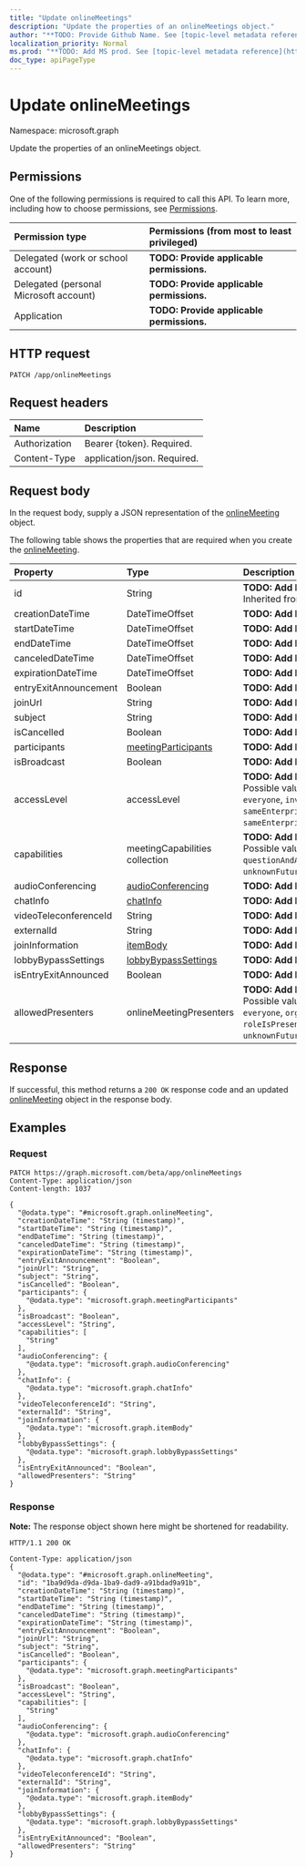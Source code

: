 ```yaml
---
title: "Update onlineMeetings"
description: "Update the properties of an onlineMeetings object."
author: "**TODO: Provide Github Name. See [topic-level metadata reference](https://msgo.azurewebsites.net/add/document/guidelines/metadata.html#topic-level-metadata)**"
localization_priority: Normal
ms.prod: "**TODO: Add MS prod. See [topic-level metadata reference](https://msgo.azurewebsites.net/add/document/guidelines/metadata.html#topic-level-metadata)**"
doc_type: apiPageType
---
```


# Update onlineMeetings
Namespace: microsoft.graph

Update the properties of an onlineMeetings object.

## Permissions
One of the following permissions is required to call this API. To learn more, including how to choose permissions, see [Permissions](/graph/permissions-reference).

|Permission type|Permissions (from most to least privileged)|
|:---|:---|
|Delegated (work or school account)|**TODO: Provide applicable permissions.**|
|Delegated (personal Microsoft account)|**TODO: Provide applicable permissions.**|
|Application|**TODO: Provide applicable permissions.**|

## HTTP request

<!-- {
  "blockType": "ignored"
}
-->
``` http
PATCH /app/onlineMeetings
```

## Request headers
|Name|Description|
|:---|:---|
|Authorization|Bearer {token}. Required.|
|Content-Type|application/json. Required.|

## Request body
In the request body, supply a JSON representation of the [onlineMeeting](../resources/onlinemeeting.md) object.

The following table shows the properties that are required when you create the [onlineMeeting](../resources/onlinemeeting.md).

|Property|Type|Description|
|:---|:---|:---|
|id|String|**TODO: Add Description** Inherited from [entity](../resources/entity.md)|
|creationDateTime|DateTimeOffset|**TODO: Add Description**|
|startDateTime|DateTimeOffset|**TODO: Add Description**|
|endDateTime|DateTimeOffset|**TODO: Add Description**|
|canceledDateTime|DateTimeOffset|**TODO: Add Description**|
|expirationDateTime|DateTimeOffset|**TODO: Add Description**|
|entryExitAnnouncement|Boolean|**TODO: Add Description**|
|joinUrl|String|**TODO: Add Description**|
|subject|String|**TODO: Add Description**|
|isCancelled|Boolean|**TODO: Add Description**|
|participants|[meetingParticipants](../resources/meetingparticipants.md)|**TODO: Add Description**|
|isBroadcast|Boolean|**TODO: Add Description**|
|accessLevel|accessLevel|**TODO: Add Description**. Possible values are: `everyone`, `invited`, `locked`, `sameEnterprise`, `sameEnterpriseAndFederated`.|
|capabilities|meetingCapabilities collection|**TODO: Add Description**. Possible values are: `questionAndAnswer`, `unknownFutureValue`.|
|audioConferencing|[audioConferencing](../resources/audioconferencing.md)|**TODO: Add Description**|
|chatInfo|[chatInfo](../resources/chatinfo.md)|**TODO: Add Description**|
|videoTeleconferenceId|String|**TODO: Add Description**|
|externalId|String|**TODO: Add Description**|
|joinInformation|[itemBody](../resources/itembody.md)|**TODO: Add Description**|
|lobbyBypassSettings|[lobbyBypassSettings](../resources/lobbybypasssettings.md)|**TODO: Add Description**|
|isEntryExitAnnounced|Boolean|**TODO: Add Description**|
|allowedPresenters|onlineMeetingPresenters|**TODO: Add Description**. Possible values are: `everyone`, `organization`, `roleIsPresenter`, `organizer`, `unknownFutureValue`.|



## Response

If successful, this method returns a `200 OK` response code and an updated [onlineMeeting](../resources/onlinemeeting.md) object in the response body.

## Examples

### Request
<!-- {
  "blockType": "request",
  "name": "update_onlinemeetings"
}
-->
``` http
PATCH https://graph.microsoft.com/beta/app/onlineMeetings
Content-Type: application/json
Content-length: 1037

{
  "@odata.type": "#microsoft.graph.onlineMeeting",
  "creationDateTime": "String (timestamp)",
  "startDateTime": "String (timestamp)",
  "endDateTime": "String (timestamp)",
  "canceledDateTime": "String (timestamp)",
  "expirationDateTime": "String (timestamp)",
  "entryExitAnnouncement": "Boolean",
  "joinUrl": "String",
  "subject": "String",
  "isCancelled": "Boolean",
  "participants": {
    "@odata.type": "microsoft.graph.meetingParticipants"
  },
  "isBroadcast": "Boolean",
  "accessLevel": "String",
  "capabilities": [
    "String"
  ],
  "audioConferencing": {
    "@odata.type": "microsoft.graph.audioConferencing"
  },
  "chatInfo": {
    "@odata.type": "microsoft.graph.chatInfo"
  },
  "videoTeleconferenceId": "String",
  "externalId": "String",
  "joinInformation": {
    "@odata.type": "microsoft.graph.itemBody"
  },
  "lobbyBypassSettings": {
    "@odata.type": "microsoft.graph.lobbyBypassSettings"
  },
  "isEntryExitAnnounced": "Boolean",
  "allowedPresenters": "String"
}
```


### Response
**Note:** The response object shown here might be shortened for readability.
<!-- {
  "blockType": "response",
  "truncated": true
}
-->
``` http
HTTP/1.1 200 OK

Content-Type: application/json
{
  "@odata.type": "#microsoft.graph.onlineMeeting",
  "id": "1ba9d9da-d9da-1ba9-dad9-a91bdad9a91b",
  "creationDateTime": "String (timestamp)",
  "startDateTime": "String (timestamp)",
  "endDateTime": "String (timestamp)",
  "canceledDateTime": "String (timestamp)",
  "expirationDateTime": "String (timestamp)",
  "entryExitAnnouncement": "Boolean",
  "joinUrl": "String",
  "subject": "String",
  "isCancelled": "Boolean",
  "participants": {
    "@odata.type": "microsoft.graph.meetingParticipants"
  },
  "isBroadcast": "Boolean",
  "accessLevel": "String",
  "capabilities": [
    "String"
  ],
  "audioConferencing": {
    "@odata.type": "microsoft.graph.audioConferencing"
  },
  "chatInfo": {
    "@odata.type": "microsoft.graph.chatInfo"
  },
  "videoTeleconferenceId": "String",
  "externalId": "String",
  "joinInformation": {
    "@odata.type": "microsoft.graph.itemBody"
  },
  "lobbyBypassSettings": {
    "@odata.type": "microsoft.graph.lobbyBypassSettings"
  },
  "isEntryExitAnnounced": "Boolean",
  "allowedPresenters": "String"
}
```

